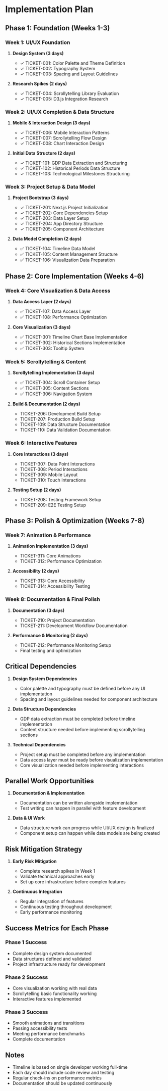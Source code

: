 # Implementation Plan

## Phase 1: Foundation (Weeks 1-3)

### Week 1: UI/UX Foundation
1. **Design System (3 days)**
   - ✓ TICKET-001: Color Palette and Theme Definition
   - ✓ TICKET-002: Typography System
   - ✓ TICKET-003: Spacing and Layout Guidelines

2. **Research Spikes (2 days)**
   - ✓ TICKET-004: Scrollytelling Library Evaluation
   - ✓ TICKET-005: D3.js Integration Research

### Week 2: UI/UX Completion & Data Structure
1. **Mobile & Interaction Design (3 days)**
   - ✓ TICKET-006: Mobile Interaction Patterns
   - ✓ TICKET-007: Scrollytelling Flow Design
   - ✓ TICKET-008: Chart Interaction Design

2. **Initial Data Structure (2 days)**
   - ✓ TICKET-101: GDP Data Extraction and Structuring
   - ✓ TICKET-102: Historical Periods Data Structure
   - ✓ TICKET-103: Technological Milestones Structuring

### Week 3: Project Setup & Data Model
1. **Project Bootstrap (3 days)**
   - ✓ TICKET-201: Next.js Project Initialization
   - ✓ TICKET-202: Core Dependencies Setup
   - ✓ TICKET-203: Data Layer Setup
   - ✓ TICKET-204: App Directory Structure
   - ✓ TICKET-205: Component Architecture

2. **Data Model Completion (2 days)**
   - ✅ TICKET-104: Timeline Data Model
   - ✅ TICKET-105: Content Management Structure
   - ✅ TICKET-106: Visualization Data Preparation

## Phase 2: Core Implementation (Weeks 4-6)

### Week 4: Core Visualization & Data Access
1. **Data Access Layer (2 days)**
   - ✅ TICKET-107: Data Access Layer
   - ✅ TICKET-108: Performance Optimization

2. **Core Visualization (3 days)**
   - ✅ TICKET-301: Timeline Chart Base Implementation
   - ✅ TICKET-302: Historical Sections Implementation
   - ✅ TICKET-303: Tooltip System

### Week 5: Scrollytelling & Content
1. **Scrollytelling Implementation (3 days)**
   - ✅ TICKET-304: Scroll Container Setup
   - ✅ TICKET-305: Content Sections
   - ✅ TICKET-306: Navigation System

2. **Build & Documentation (2 days)**
   - TICKET-206: Development Build Setup
   - TICKET-207: Production Build Setup
   - TICKET-109: Data Structure Documentation
   - TICKET-110: Data Validation Documentation

### Week 6: Interactive Features
1. **Core Interactions (3 days)**
   - TICKET-307: Data Point Interactions
   - TICKET-308: Period Interactions
   - TICKET-309: Mobile Layout
   - TICKET-310: Touch Interactions

2. **Testing Setup (2 days)**
   - TICKET-208: Testing Framework Setup
   - TICKET-209: E2E Testing Setup

## Phase 3: Polish & Optimization (Weeks 7-8)

### Week 7: Animation & Performance
1. **Animation Implementation (3 days)**
   - TICKET-311: Core Animations
   - TICKET-312: Performance Optimization

2. **Accessibility (2 days)**
   - TICKET-313: Core Accessibility
   - TICKET-314: Accessibility Testing

### Week 8: Documentation & Final Polish
1. **Documentation (3 days)**
   - TICKET-210: Project Documentation
   - TICKET-211: Development Workflow Documentation

2. **Performance & Monitoring (2 days)**
   - TICKET-212: Performance Monitoring Setup
   - Final testing and optimization

## Critical Dependencies

1. **Design System Dependencies**
   - Color palette and typography must be defined before any UI implementation
   - Spacing and layout guidelines needed for component architecture

2. **Data Structure Dependencies**
   - GDP data extraction must be completed before timeline implementation
   - Content structure needed before implementing scrollytelling sections

3. **Technical Dependencies**
   - Project setup must be completed before any implementation
   - Data access layer must be ready before visualization implementation
   - Core visualization needed before implementing interactions

## Parallel Work Opportunities

1. **Documentation & Implementation**
   - Documentation can be written alongside implementation
   - Test writing can happen in parallel with feature development

2. **Data & UI Work**
   - Data structure work can progress while UI/UX design is finalized
   - Component setup can happen while data models are being created

## Risk Mitigation Strategy

1. **Early Risk Mitigation**
   - Complete research spikes in Week 1
   - Validate technical approaches early
   - Set up core infrastructure before complex features

2. **Continuous Integration**
   - Regular integration of features
   - Continuous testing throughout development
   - Early performance monitoring

## Success Metrics for Each Phase

### Phase 1 Success
- Complete design system documented
- Data structures defined and validated
- Project infrastructure ready for development

### Phase 2 Success
- Core visualization working with real data
- Scrollytelling basic functionality working
- Interactive features implemented

### Phase 3 Success
- Smooth animations and transitions
- Passing accessibility tests
- Meeting performance benchmarks
- Complete documentation

## Notes
- Timeline is based on single developer working full-time
- Each day should include code review and testing
- Regular check-ins on performance metrics
- Documentation should be updated continuously 
